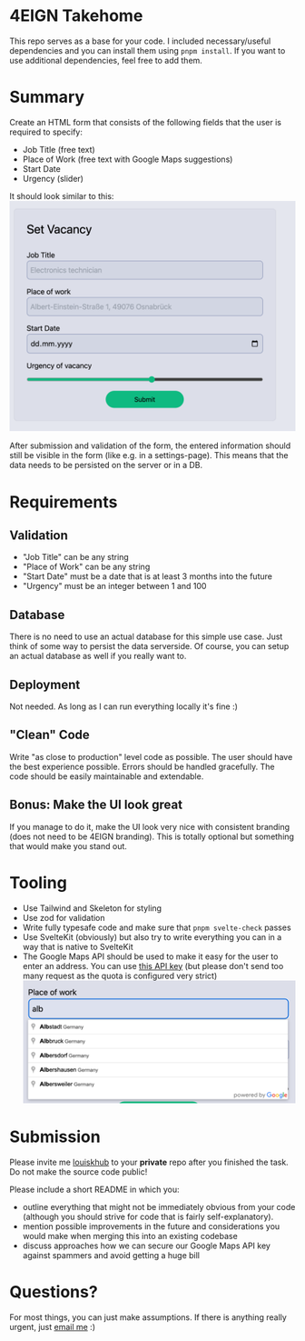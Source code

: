 # 4EIGN Takehome

This repo serves as a base for your code. I included necessary/useful dependencies and you can install them using `pnpm install`. If you want to use additional dependencies, feel free to add them.

# Summary
Create an HTML form that consists of the following fields that the user is required to specify:
- Job Title (free text)
- Place of Work (free text with Google Maps suggestions)
- Start Date
- Urgency (slider)

It should look similar to this:
![Mockup](src/lib/assets/mockup.png)

After submission and validation of the form, the entered information should still be visible in the form (like e.g. in a settings-page). This means that the data needs to be persisted on the server or in a DB.

# Requirements

## Validation

- "Job Title" can be any string
- "Place of Work" can be any string
- "Start Date" must be a date that is at least 3 months into the future
- "Urgency" must be an integer between 1 and 100

## Database

There is no need to use an actual database for this simple use case. Just think of some way to persist the data serverside. Of course, you can setup an actual database as well if you really want to.

## Deployment

Not needed. As long as I can run everything locally it's fine :)

## "Clean" Code

Write "as close to production" level code as possible. The user should have the best experience possible. Errors should be handled gracefully. The code should be easily maintainable and extendable.

## Bonus: Make the UI look great

If you manage to do it, make the UI look very nice with consistent branding (does not need to be 4EIGN branding). This is totally optional but something that would make you stand out.

# Tooling
- Use Tailwind and Skeleton for styling
- Use zod for validation
- Write fully typesafe code and make sure that `pnpm svelte-check` passes
- Use SvelteKit (obviously) but also try to write everything you can in a way that is native to SvelteKit
- The Google Maps API should be used to make it easy for the user to enter an address. You can use [this API key](google-maps-key.txt) (but please don't send too many request as the quota is configured very strict)
![Google Maps](src/lib/assets/google-maps.png)

# Submission

Please invite me [louiskhub](https://github.com/louiskhub) to your **private** repo after you finished the task. Do not make the source code public!

Please include a short README in which you:
- outline everything that might not be immediately obvious from your code (although you should strive for code that is fairly self-explanatory).
- mention possible improvements in the future and considerations you would make when merging this into an existing codebase
- discuss approaches how we can secure our Google Maps API key against spammers and avoid getting a huge bill

# Questions?

For most things, you can just make assumptions. If there is anything really urgent, just [email me](mailto:l.kapp@4eign.de) :)
